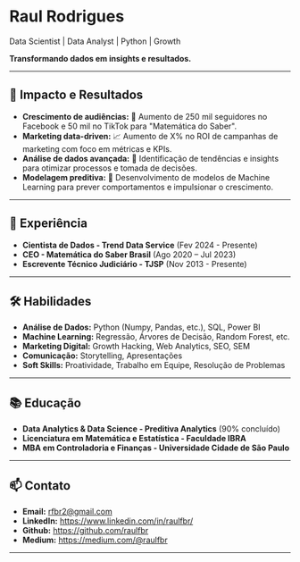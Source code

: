 # Raul Rodrigues
Data Scientist | Data Analyst | Python | Growth

**Transformando dados em insights e resultados.**

---

## 🚀 Impacto e Resultados

* **Crescimento de audiências:** 🚀 Aumento de 250 mil seguidores no Facebook e 50 mil no TikTok para "Matemática do Saber".
* **Marketing data-driven:** 📈 Aumento de X% no ROI de campanhas de marketing com foco em métricas e KPIs.
* **Análise de dados avançada:** 🔎  Identificação de tendências e insights para otimizar processos e tomada de decisões.
* **Modelagem preditiva:** 🤖 Desenvolvimento de modelos de Machine Learning para prever comportamentos e impulsionar o crescimento.

---

## 💼 Experiência

* **Cientista de Dados - Trend Data Service** (Fev 2024 - Presente)
* **CEO - Matemática do Saber Brasil** (Ago 2020 – Jul 2023)
* **Escrevente Técnico Judiciário - TJSP** (Nov 2013 - Presente)

---

## 🛠️ Habilidades

* **Análise de Dados:** Python (Numpy, Pandas, etc.), SQL, Power BI
* **Machine Learning:** Regressão, Árvores de Decisão, Random Forest, etc.
* **Marketing Digital:** Growth Hacking, Web Analytics, SEO, SEM
* **Comunicação:** Storytelling, Apresentações
* **Soft Skills:** Proatividade, Trabalho em Equipe, Resolução de Problemas

---

## 📚 Educação

* **Data Analytics & Data Science - Preditiva Analytics** (90% concluído)
* **Licenciatura em Matemática e Estatística - Faculdade IBRA**
* **MBA em Controladoria e Finanças - Universidade Cidade de São Paulo**

---

## 📫 Contato

* **Email:** rfbr2@gmail.com
* **LinkedIn:** https://www.linkedin.com/in/raulfbr/
* **Github:** https://github.com/raulfbr
* **Medium:** https://medium.com/@raulfbr 

---